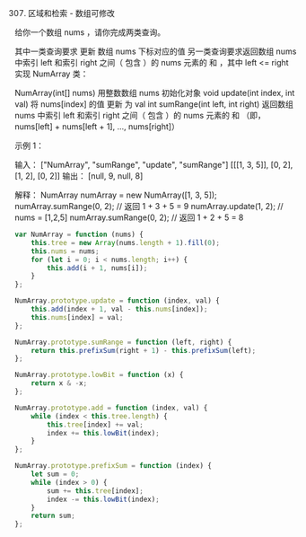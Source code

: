 307. 区域和检索 - 数组可修改

给你一个数组 nums ，请你完成两类查询。

其中一类查询要求 更新 数组 nums 下标对应的值
另一类查询要求返回数组 nums 中索引 left 和索引 right 之间（ 包含 ）的 nums 元素的 和 ，其中 left <= right
实现 NumArray 类：

NumArray(int[] nums) 用整数数组 nums 初始化对象
void update(int index, int val) 将 nums[index] 的值 更新 为 val
int sumRange(int left, int right) 返回数组 nums 中索引 left 和索引 right 之间（ 包含 ）的 nums 元素的 和 （即，nums[left] + nums[left + 1], ..., nums[right]）

示例 1：

输入：
["NumArray", "sumRange", "update", "sumRange"]
[[[1, 3, 5]], [0, 2], [1, 2], [0, 2]]
输出：
[null, 9, null, 8]

解释：
NumArray numArray = new NumArray([1, 3, 5]);
numArray.sumRange(0, 2); // 返回 1 + 3 + 5 = 9
numArray.update(1, 2); // nums = [1,2,5]
numArray.sumRange(0, 2); // 返回 1 + 2 + 5 = 8

```js
var NumArray = function (nums) {
    this.tree = new Array(nums.length + 1).fill(0);
    this.nums = nums;
    for (let i = 0; i < nums.length; i++) {
        this.add(i + 1, nums[i]);
    }
};

NumArray.prototype.update = function (index, val) {
    this.add(index + 1, val - this.nums[index]);
    this.nums[index] = val;
};

NumArray.prototype.sumRange = function (left, right) {
    return this.prefixSum(right + 1) - this.prefixSum(left);
};

NumArray.prototype.lowBit = function (x) {
    return x & -x;
};

NumArray.prototype.add = function (index, val) {
    while (index < this.tree.length) {
        this.tree[index] += val;
        index += this.lowBit(index);
    }
};

NumArray.prototype.prefixSum = function (index) {
    let sum = 0;
    while (index > 0) {
        sum += this.tree[index];
        index -= this.lowBit(index);
    }
    return sum;
};
```
